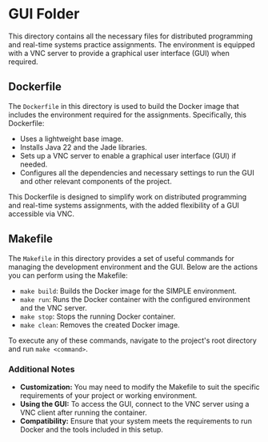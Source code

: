 # GUI Folder

This directory contains all the necessary files for distributed programming and real-time systems practice assignments. The environment is equipped with a VNC server to provide a graphical user interface (GUI) when required.

## Dockerfile

The `Dockerfile` in this directory is used to build the Docker image that includes the environment required for the assignments. Specifically, this Dockerfile:

- Uses a lightweight base image.
- Installs Java 22 and the Jade libraries.
- Sets up a VNC server to enable a graphical user interface (GUI) if needed.
- Configures all the dependencies and necessary settings to run the GUI and other relevant components of the project.

This Dockerfile is designed to simplify work on distributed programming and real-time systems assignments, with the added flexibility of a GUI accessible via VNC.

## Makefile

The `Makefile` in this directory provides a set of useful commands for managing the development environment and the GUI. Below are the actions you can perform using the Makefile:

- `make build`: Builds the Docker image for the SIMPLE environment.
- `make run`: Runs the Docker container with the configured environment and the VNC server.
- `make stop`: Stops the running Docker container.
- `make clean`: Removes the created Docker image.

To execute any of these commands, navigate to the project's root directory and run `make <command>`.

### Additional Notes

- **Customization:** You may need to modify the Makefile to suit the specific requirements of your project or working environment.
- **Using the GUI:** To access the GUI, connect to the VNC server using a VNC client after running the container.
- **Compatibility:** Ensure that your system meets the requirements to run Docker and the tools included in this setup.
